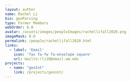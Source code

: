 ```yaml
---
layout: author
name: Rachel Li
bio: geoParsing
type: Former Members
webOrder: 8.0
avatar: /assets/images/peopleImages/rachellifall2020.png
imageMask: 0.0
permalink: /people/rachellifall2020.html 
links:
  - label: 'Email'
    icon: 'fas fa-fw fa-envelope square'
    url: mailto:rli10@email.wm.edu
projects:
  - name: "geoInt"
    link: /projects/geoint/
---
```

